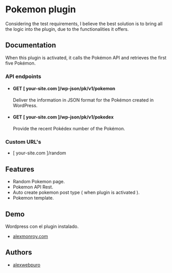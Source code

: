 
# Pokemon plugin

Considering the test requirements, I believe the best solution is to bring all the logic into the plugin, due to the functionalities it offers.




## Documentation

When this plugin is activated, it calls the Pokémon API and retrieves the first five Pokémon.

### API endpoints

- #### GET [ your-site.com ]/wp-json/pk/v1/pokemon
  Deliver the information in JSON format for the Pokémon created in WordPress.
- #### GET [ your-site.com ]/wp-json/pk/v1/pokedex
  Provide the recent Pokédex number of the Pokémon.

### Custom URL's

- [ your-site.com ]/random
## Features

- Random Pokemon page.
- Pokemon API Rest.
- Auto create pokemon post type ( when plugin is activated ).
- Pokemon template.


## Demo

Wordpress con el plugin instalado.

- [alexmonroy.com](alexmonroy.com)


## Authors

- [alexwebpuro](https://www.github.com/alexwebpuro)

